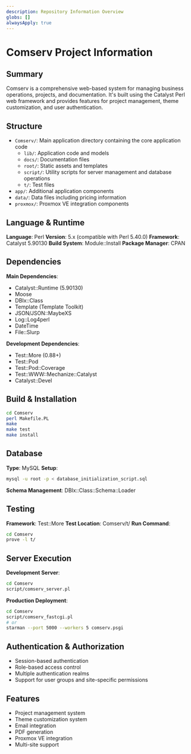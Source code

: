 ```yaml
---
description: Repository Information Overview
globs: []
alwaysApply: true
---
```


# Comserv Project Information

## Summary
Comserv is a comprehensive web-based system for managing business operations, projects, and documentation. It's built using the Catalyst Perl web framework and provides features for project management, theme customization, and user authentication.

## Structure
- `Comserv/`: Main application directory containing the core application code
  - `lib/`: Application code and models
  - `docs/`: Documentation files
  - `root/`: Static assets and templates
  - `script/`: Utility scripts for server management and database operations
  - `t/`: Test files
- `app/`: Additional application components
- `data/`: Data files including pricing information
- `proxmox/`: Proxmox VE integration components

## Language & Runtime
**Language**: Perl
**Version**: 5.x (compatible with Perl 5.40.0)
**Framework**: Catalyst 5.90130
**Build System**: Module::Install
**Package Manager**: CPAN

## Dependencies
**Main Dependencies**:
- Catalyst::Runtime (5.90130)
- Moose
- DBIx::Class
- Template (Template Toolkit)
- JSON/JSON::MaybeXS
- Log::Log4perl
- DateTime
- File::Slurp

**Development Dependencies**:
- Test::More (0.88+)
- Test::Pod
- Test::Pod::Coverage
- Test::WWW::Mechanize::Catalyst
- Catalyst::Devel

## Build & Installation
```bash
cd Comserv
perl Makefile.PL
make
make test
make install
```

## Database
**Type**: MySQL
**Setup**: 
```bash
mysql -u root -p < database_initialization_script.sql
```
**Schema Management**: DBIx::Class::Schema::Loader

## Testing
**Framework**: Test::More
**Test Location**: Comserv/t/
**Run Command**:
```bash
cd Comserv
prove -l t/
```

## Server Execution
**Development Server**:
```bash
cd Comserv
script/comserv_server.pl
```
**Production Deployment**:
```bash
cd Comserv
script/comserv_fastcgi.pl
# or
starman --port 5000 --workers 5 comserv.psgi
```

## Authentication & Authorization
- Session-based authentication
- Role-based access control
- Multiple authentication realms
- Support for user groups and site-specific permissions

## Features
- Project management system
- Theme customization system
- Email integration
- PDF generation
- Proxmox VE integration
- Multi-site support